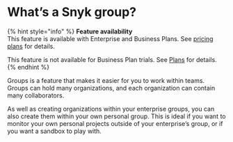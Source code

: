 # What’s a Snyk group?

{% hint style="info" %}
**Feature availability**\
This feature is available with Enterprise and Business Plans. See [pricing plans](https://snyk.io/plans/) for details.

This feature is not available for Business Plan trials. See [Plans](../../snyk-processes/plans.md) for details.
{% endhint %}

Groups is a feature that makes it easier for you to work within teams. Groups can hold many organizations, and each organization can contain many collaborators.

As well as creating organizations within your enterprise groups, you can also create them within your own personal group. This is ideal if you want to monitor your own personal projects outside of your enterprise’s group, or if you want a sandbox to play with.
